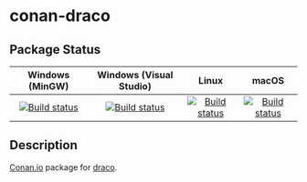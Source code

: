 # conan-draco

## Package Status

| Windows (MinGW) | Windows (Visual Studio) | Linux | macOS |
|:---------------:|:-----------------------:|:-----:|:-----:|
|[![Build status](https://ci.appveyor.com/api/projects/status/1yt24mlwe9f4dq3e/branch/testing%2F1.3.5?svg=true)](https://ci.appveyor.com/project/SpaceIm/conan-draco)|[![Build status](https://github.com/SpaceIm/conan-draco/workflows/.github/workflows/windows.yml/badge.svg?branch=testing%2F1.3.5)](https://github.com/SpaceIm/conan-draco/actions/workflows/windows.yml?query=branch%3Atesting%2F1.3.5)|[![Build status](https://github.com/SpaceIm/conan-draco/workflows/.github/workflows/linux.yml/badge.svg?branch=testing%2F1.3.5)](https://github.com/SpaceIm/conan-draco/actions/workflows/linux.yml?query=branch%3Atesting%2F1.3.5)|[![Build status](https://github.com/SpaceIm/conan-draco/workflows/.github/workflows/macos.yml/badge.svg?branch=testing%2F1.3.5)](https://github.com/SpaceIm/conan-draco/actions/workflows/macos.yml?query=branch%3Atesting%2F1.3.5)|

## Description

[Conan.io](https://conan.io) package for [draco](https://github.com/google/draco).

